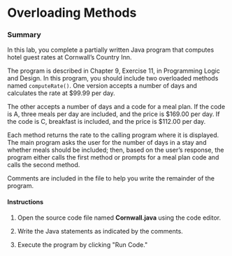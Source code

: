 # Overloading Methods

### Summary
In this lab, you complete a partially written Java program that computes hotel guest rates at Cornwall’s Country Inn.

The program is described in Chapter 9, Exercise 11, in Programming Logic and Design. In this program, you should include two overloaded methods named ```computeRate()```. One version accepts a number of days and calculates the rate at $99.99 per day.

The other accepts a number of days and a code for a meal plan. If the code is A, three meals per day are included, and the price is $169.00 per day. If the code is C, breakfast is included, and the price is $112.00 per day.

Each method returns the rate to the calling program where it is displayed. The main program asks the user for the number of days in a stay and whether meals should be included; then, based on the user’s response, the program either calls the first method or prompts for a meal plan code and calls the second method.

Comments are included in the file to help you write the remainder of the program.

#### Instructions
1. Open the source code file named **Cornwall.java** using the code editor.

2. Write the Java statements as indicated by the comments.

3. Execute the program by clicking "Run Code."